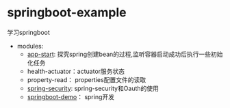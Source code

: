 
# springboot-example
学习springboot

- modules:
    - [app-start](./app-start/readme.md): 探究spring创建bean的过程,监听容器启动成功后执行一些初始化任务
    - health-actuator：actuator服务状态
    - property-read： properties配置文件的读取
    - [spring-security](./spring-security/README.MD): spring-security和Oauth的使用
    - [springboot-demo](./springboot-demo/README.md)： spring开发
